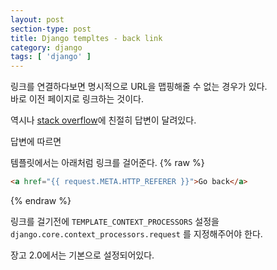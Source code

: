 ```yaml
---
layout: post
section-type: post
title: Django templtes - back link
category: django
tags: [ 'django' ]
---
```


링크를 연결하다보면 명시적으로 URL을 맵핑해줄 수 없는 경우가 있다.  
바로 이전 페이지로 링크하는 것이다.

역시나 [stack overflow](https://stackoverflow.com/questions/524992/django-templates-create-a-back-link?utm_medium=organic&utm_source=google_rich_qa&utm_campaign=google_rich_qa)에 친절히 답변이 달려있다.

답변에 따르면


템플릿에서는 아래처럼 링크를 걸어준다.
{% raw %}
```html
<a href="{{ request.META.HTTP_REFERER }}">Go back</a>
```
{% endraw %}

링크를 걸기전에 `TEMPLATE_CONTEXT_PROCESSORS` 설정을 `django.core.context_processors.request` 를 지정해주어야 한다.  

장고 2.0에서는 기본으로 설정되어있다.
